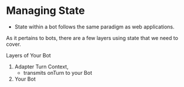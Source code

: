 # Managing State

- State within a bot follows the same paradigm as web applications.

As it pertains to bots, there are a few layers using state that we need to cover.

Layers of Your Bot

1. Adapter Turn Context,
   - transmits onTurn to your Bot
2. Your Bot
